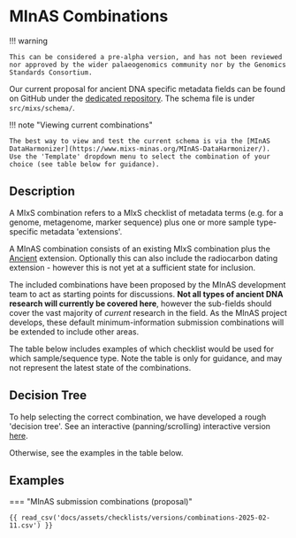 # MInAS Combinations

!!! warning

    This can be considered a pre-alpha version, and has not been reviewed nor approved by the wider palaeogenomics community nor by the Genomics Standards Consortium.

Our current proposal for ancient DNA specific metadata fields can be found on GitHub under the [dedicated repository](https://github.com/MIxS-MInAS/minas-combinations). The schema file is under `src/mixs/schema/`.

!!! note "Viewing current combinations"

    The best way to view and test the current schema is via the [MInAS DataHarmonizer](https://www.mixs-minas.org/MInAS-DataHarmonizer/).
    Use the 'Template' dropdown menu to select the combination of your choice (see table below for guidance).

## Description

A MIxS combination refers to a MIxS checklist of metadata terms (e.g. for a genome, metagenome, marker sequence) plus one or more sample type-specific metadata 'extensions'.

A MInAS combination consists of an existing MIxS combination plus the [Ancient](ancient-extension.md) extension. Optionally this can also include the radiocarbon dating extension - however this is not yet at a sufficient state for inclusion.

The included combinations have been proposed by the MInAS development team to act as starting points for discussions. **Not all types of ancient DNA research will currently be covered here**, however the sub-fields should cover the vast majority of _current_ research in the field.
As the MInAS project develops, these default minimum-information submission combinations will be extended to include other areas.

The table below includes examples of which checklist would be used for which sample/sequence type.
Note the table is only for guidance, and may not represent the latest state of the combinations.

## Decision Tree

To help selecting the correct combination, we have developed a rough 'decision tree'. See an interactive (panning/scrolling) interactive version [here](https://mermaid.live/view#pako:eNqtV9tu4zYQ_RWCL5sAcWpbXjvxQwFnrwUap62DFtt1sJhItCxEEm2Ryq4a5N9LUpRFUpeum81DTA1nDjmjw8PRE_ZpQPAcb2L61d9CxtHt23WKxN9-9LTG1wUKgAPa0CwBjiK2xs_VNBoMfkYbYHz_eY3f0JSRlOUMvV-sbn9HJ-Q8PJdh6N3VL-jdcoHEcPlGjFd_LE7X-M5CuYdEYKy2NOODjECArhbXR0LIjYANIneyMGBU7AeSXkH6ILEk5PWHNNoUJVqJpzISkAJzPy5NYnu1Qa86FtW53RLEINnFBA1QSjliZJ-T1JePEUObjCYI6oqNS5CVingvl_mYJ5CKTavfOqOm4yKNEoiFZzmwXS3PFQmihKRclkIPf2I0ivvQf4tBBajfPsdVkdxHtPSFDFjEiVE5NzG1tf3Ia8yWSUh04XAdJewjZXzBGPUj4CRYpH4ktn3yuXPq7rSBWSWrF500HFRyxprquWVRQfrOWZFsy8q6KAZ2ZbIycYwSqWKwp8l0T4MCyaoiXlOrYpJ1-DyVZ13rm0zRQ4JQMUQ-PEa80OTnlPLtmbDFfh7nzDw7Ls6HnGuYMOc6fAcxELoB4pPe2NVDlOpgJoY6GlCSJ0nRF3gjss0UuQtE5RjF1AcuiqUxUpoOAlEzkRh7IDHhNDWPrF0GdGCVTkgabU5Vrg6drDI0YJoQtbGJIIthQ0hLE8OwNkFUYWyUrmPSOmdybGIKVpSGdY3ppqSbKRfoK5h0m7gy8ys8EPnG9rnA8I132_C8JVlGGM-ikqD10yHIgUX1MdI7cs6mY249lMY6JV4JKDJzwWpTCVTfAlBqiWcr_Ykp9KdtOu85JYBS5tX_uy4frfDlT6dXm7qvTHV3Vy1TmDYmDxIsZmeNWUdMRzWLZFPwFzBFGNUZJIRDSFKaREJe4gJ9CYg4ro_0CwLGSHIfk8Dg0ehw8g9rLLTbJ8JEVuK_QaYe9yUV3kt6cO7C1CkMe7yWVDvVt_vocL3viOAGc8-ILcb6EiZ7C9663LWQJRGn_pamQRZVEtYHcbj2X4DxZ5TlsrLqF6lXZV3abbtWQEvKPxG-ync70VGR4ETVm6OCCPpXRuPstW79BwCV-z4Op6rI8CWaN3QPX6fmNTyP0TzQmqckD8J2zWvY20QPbNErNU9ENkTPslkVm-qCvdK8f1UXSne2SuykZauIcuhR6sJNLRoecwrsyE7idq1yXUmRekuV-ojV_IyKziuRrVGtV22HoCK_ehkhu8nC7ju3Z9qlckVhBZs_RmEvcK-DC_0_Ey8F7-Lw3i-ObUAvamV-Sf_pwhzRfrqh39t9Nnb-A5pPaDSfEHZ1n3qmo_0Et_2sgVpA2htQaDSg2t3tQJvmJozVgkIPbTsnDXmZfb-8QHl_tOjLTH9oVUfA-Tb-D41pj-7XmirGCXq53hiXZCUoXV_C3bOuJBgZIVtyurD75tvR69QNanR-xEMXND7DCckSiAI8x09yoTUWL1_Wai6GAWQPa7xOn4Uf5JyuitTHc57l5AxnNA-3eL6BmImnfCeaUfI2gjCDpHLZQfo3peYjnj_hb3g-mExG58Ph9HI8m1wOx95kcoYLPPeGk_PL4WQ69YYXry-92evnM_yPAhifj4XfxWw8mnpT73I6nD3_CwXKeAk).

Otherwise, see the examples in the table below.

## Examples

=== "MInAS submission combinations (proposal)"

    {{ read_csv('docs/assets/checklists/versions/combinations-2025-02-11.csv') }}
